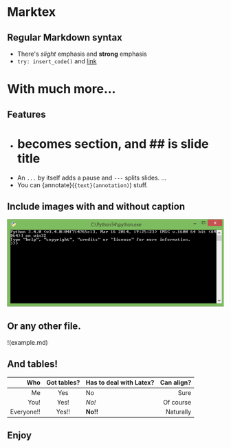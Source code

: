# Marktex

## Regular Markdown syntax
- There's *slight* emphasis and **strong** emphasis
- `try: insert_code()` and [link](http://example.org)

# With much more...

## Features
- # becomes section, and ## is slide title
- An `...` by itself adds a pause and `---` splits slides.
...
- You can {annotate}(`{text}(annotation)`) stuff.

## Include images with and without caption
![Using `![Caption](example.png)`](example.png)

## Or any other file.
!(example.md)

## And tables!

| Who        | Got tables? | Has to deal with Latex? | Can align? |
|-----------:|:-----------:|:------------------------|-----------:|
| Me         | Yes         | No                      | Sure       |
| You!       | Yes!        | *No!*                   | Of course  |
| Everyone!! | Yes!!       | **No!!**                | Naturally  |

## Enjoy